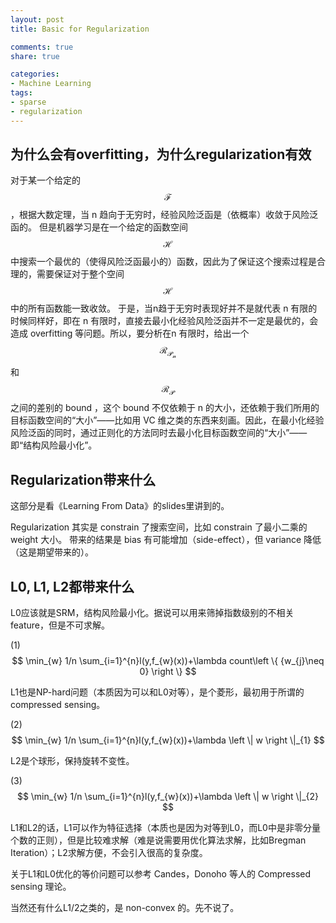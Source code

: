 ```yaml
---
layout: post
title: Basic for Regularization

comments: true
share: true

categories:
- Machine Learning
tags:
- sparse
- regularization
---
```


## 为什么会有overfitting，为什么regularization有效
对于某一个给定的 $$\mathcal{F}$$ ，根据大数定理，当 n 趋向于无穷时，经验风险泛函是（依概率）收敛于风险泛函的。
但是机器学习是在一个给定的函数空间 $$\mathcal{H}$$ 中搜索一个最优的（使得风险泛函最小的）函数，因此为了保证这个搜索过程是合理的，需要保证对于整个空间 $$\mathcal{H}$$ 中的所有函数能一致收敛。
于是，当n趋于无穷时表现好并不是就代表 n 有限的时候同样好，即在 n 有限时，直接去最小化经验风险泛函并不一定是最优的，会造成 overfitting 等问题。所以，要分析在n 有限时，给出一个 $$\mathcal{R_{P_n}}$$ 和 $$\mathcal{R_P}$$ 之间的差别的 bound ，这个 bound 不仅依赖于 n 的大小，还依赖于我们所用的目标函数空间的“大小”——比如用 VC 维之类的东西来刻画。因此，在最小化经验风险泛函的同时，通过正则化的方法同时去最小化目标函数空间的“大小”——即“结构风险最小化”。

## Regularization带来什么
这部分是看《Learning From Data》的slides里讲到的。

Regularization 其实是 constrain 了搜索空间，比如 constrain 了最小二乘的 weight 大小。
带来的结果是 bias 有可能增加（side-effect），但 variance 降低（这是期望带来的）。

## L0, L1, L2都带来什么
L0应该就是SRM，结构风险最小化。据说可以用来筛掉指数级别的不相关feature，但是不可求解。

(1) $$ \min_{w} 1/n \sum_{i=1}^{n}l(y,f_{w}(x))+\lambda count\left \{ {w_{j}\neq 0} \right \} $$

L1也是NP-hard问题（本质因为可以和L0对等），是个菱形，最初用于所谓的compressed sensing。


(2) $$ \min_{w} 1/n \sum_{i=1}^{n}l(y,f_{w}(x))+\lambda \left \| w \right \|_{1} $$

L2是个球形，保持旋转不变性。


(3) $$ \min_{w} 1/n \sum_{i=1}^{n}l(y,f_{w}(x))+\lambda \left \| w \right \|_{2} $$

L1和L2的话，L1可以作为特征选择（本质也是因为对等到L0，而L0中是非零分量个数的正则），但是比较难求解（难是说需要用优化算法求解，比如Bregman Iteration）；L2求解方便，不会引入很高的复杂度。

关于L1和L0优化的等价问题可以参考 Candes，Donoho 等人的 Compressed sensing 理论。

当然还有什么L1/2之类的，是 non-convex 的。先不说了。